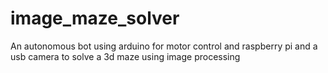 # image_maze_solver
An autonomous bot using arduino for motor control and raspberry pi and a usb camera to solve a 3d maze using image processing
